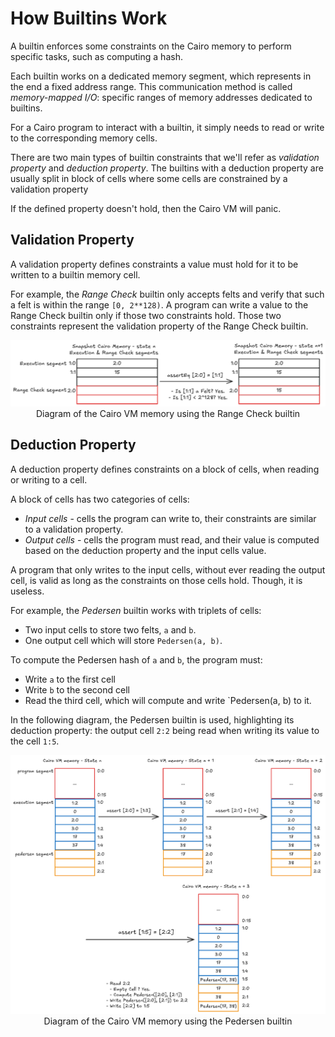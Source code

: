 # How Builtins Work

A builtin enforces some constraints on the Cairo memory
to perform specific tasks, such as computing a hash.

Each builtin works on a dedicated memory segment,
which represents in the end a fixed address range.
This communication method is called _memory-mapped I/O_:
specific ranges of memory addresses dedicated to builtins.

For a Cairo program to interact with a builtin, it simply
needs to read or write to the corresponding memory cells.

There are two main types of builtin constraints that we'll
refer as _validation property_ and _deduction property_.
The builtins with a deduction property are usually split
in block of cells where some cells are constrained by
a validation property

If the defined property doesn't hold, then the Cairo VM
will panic.

## Validation Property

A validation property defines constraints a value must
hold for it to be written to a builtin memory cell.

For example, the _Range Check_ builtin only accepts felts and verify
that such a felt is within the range `[0, 2**128)`.
A program can write a value to the Range Check builtin
only if those two constraints hold. Those two constraints
represent the validation property of the Range Check builtin.

<div align="center">
  <img src="range-check-validation-property.png" alt="Diagram snapshot Cairo memory using the Range Check builtin" width="800px"/>
</div>
<div align="center">
  <span class="caption">Diagram of the Cairo VM memory using the Range Check builtin</span>
</div>

## Deduction Property

A deduction property defines constraints on a block
of cells, when reading or writing to a cell.

A block of cells has two categories of cells:

- _Input cells_ - cells the program can write to,
  their constraints are similar to a validation property.
- _Output cells_ - cells the program must read,
  and their value is computed based on the deduction
  property and the input cells value.

A program that only writes to the input cells, without
ever reading the output cell, is valid as long as the constraints
on those cells hold. Though, it is useless.

For example, the _Pedersen_ builtin works with triplets of cells:

- Two input cells to store two felts, `a` and `b`.
- One output cell which will store `Pedersen(a, b)`.

To compute the Pedersen hash of `a` and `b`, the program must:

- Write `a` to the first cell
- Write `b` to the second cell
- Read the third cell, which will compute and write `Pedersen(a, b) to it.

In the following diagram, the Pedersen builtin is used,
highlighting its deduction property: the output cell `2:2`
being read when writing its value to the cell `1:5`.

<div align="center">
  <img src="pedersen-deduction-property.png" alt="Diagram of Cairo VM memory Pedersen builtins" width="800px"/>
</div>
<div align="center">
  <span class="caption">Diagram of the Cairo VM memory using the Pedersen builtin</span>
</div>
